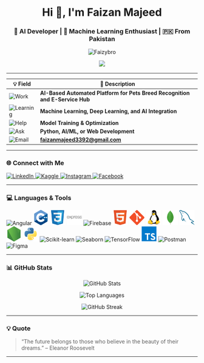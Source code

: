 <h1 align="center">Hi 👋, I'm Faizan Majeed</h1>


<h3 align="center">🚀 AI Developer | 🧠 Machine Learning Enthusiast | 🇵🇰 From Pakistan</h3>

<p align="center">
  <img src="https://komarev.com/ghpvc/?username=Faizybro&label=Profile%20Views&color=0e75b6&style=flat" alt="Faizybro" />
</p>

<p align="center">
  <a href="https://github.com/ryo-ma/github-profile-trophy">
    <img src="https://github-profile-trophy.vercel.app/?username=Faizybro&theme=algolia&no-frame=true&margin-w=10&column=6&title=Stars,Followers,Commits,Issues,PullRequest,Repositories" />
  </a>
</p>

  </a>
</p>

---

| 💡 Field                                                                                                                | 💬 Description                                                               |
| ----------------------------------------------------------------------------------------------------------------------- | ---------------------------------------------------------------------------- |
| ![Work](https://img.shields.io/badge/-Currently_Working_On-00bcd4?style=for-the-badge\&logo=github)                     | **AI-Based Automated Platform for Pets Breed Recognition and E-Service Hub** |
| ![Learning](https://img.shields.io/badge/-Currently_Learning-673ab7?style=for-the-badge\&logo=python\&logoColor=white)  | **Machine Learning, Deep Learning, and AI Integration**                      |
| ![Help](https://img.shields.io/badge/-Looking_For_Help_With-f44336?style=for-the-badge\&logo=opsgenie\&logoColor=white) | **Model Training & Optimization**                                            |
| ![Ask](https://img.shields.io/badge/-Ask_Me_About-4caf50?style=for-the-badge\&logo=stackoverflow\&logoColor=white)      | **Python, AI/ML, or Web Development**                                        |
| ![Email](https://img.shields.io/badge/-Reach_Me_At-607d8b?style=for-the-badge\&logo=gmail\&logoColor=white)             | **[faizanmajeed3392@gmail.com](mailto:faizanmajeed3392@gmail.com)**          |

---

### 🌐 Connect with Me
<p align="left">
  <a href="https://www.linkedin.com/in/faizanmajeed112/" target="_blank">
    <img src="https://cdn.jsdelivr.net/gh/devicons/devicon/icons/linkedin/linkedin-original.svg" alt="LinkedIn" width="30" height="30" />
  </a>
  <a href="https://www.kaggle.com/faizan68675" target="_blank">
    <img src="https://cdn.jsdelivr.net/gh/devicons/devicon/icons/kaggle/kaggle-original.svg" alt="Kaggle" width="30" height="30" />
  </a>
  <a href="https://instagram.com/faizanmajeed112" target="_blank">
    <img src="https://cdn.jsdelivr.net/npm/simple-icons@v5/icons/instagram.svg" alt="Instagram" width="30" height="30" />
  </a>
  <a href="https://facebook.com/" target="_blank">
    <img src="https://cdn.jsdelivr.net/npm/simple-icons@v5/icons/facebook.svg" alt="Facebook" width="30" height="30" />
  </a>
</p>

---

### 💻 Languages & Tools
<p align="left">
  <img src="https://angular.io/assets/images/logos/angular/angular.svg" alt="Angular" width="40" />
  <img src="https://raw.githubusercontent.com/devicons/devicon/master/icons/cplusplus/cplusplus-original.svg" alt="C++" width="40" />
  <img src="https://raw.githubusercontent.com/devicons/devicon/master/icons/css3/css3-original.svg" alt="CSS3" width="40" />
  <img src="https://raw.githubusercontent.com/devicons/devicon/master/icons/express/express-original-wordmark.svg" alt="Express" width="40" />
  <img src="https://www.vectorlogo.zone/logos/firebase/firebase-icon.svg" alt="Firebase" width="40" />
  <img src="https://raw.githubusercontent.com/devicons/devicon/master/icons/html5/html5-original.svg" alt="HTML5" width="40" />
  <img src="https://raw.githubusercontent.com/devicons/devicon/master/icons/git/git-original.svg" alt="Git" width="40" />
  <img src="https://raw.githubusercontent.com/devicons/devicon/master/icons/linux/linux-original.svg" alt="Linux" width="40" />
  <img src="https://raw.githubusercontent.com/devicons/devicon/master/icons/mongodb/mongodb-original.svg" alt="MongoDB" width="40" />
  <img src="https://raw.githubusercontent.com/devicons/devicon/master/icons/mysql/mysql-original.svg" alt="MySQL" width="40" />
  <img src="https://raw.githubusercontent.com/devicons/devicon/master/icons/nodejs/nodejs-original.svg" alt="Node.js" width="40" />
  <img src="https://raw.githubusercontent.com/devicons/devicon/master/icons/python/python-original.svg" alt="Python" width="40" />
  <img src="https://upload.wikimedia.org/wikipedia/commons/0/05/Scikit_learn_logo_small.svg" alt="Scikit-learn" width="40" />
  <img src="https://seaborn.pydata.org/_images/logo-mark-lightbg.svg" alt="Seaborn" width="40" />
  <img src="https://www.vectorlogo.zone/logos/tensorflow/tensorflow-icon.svg" alt="TensorFlow" width="40" />
  <img src="https://raw.githubusercontent.com/devicons/devicon/master/icons/typescript/typescript-original.svg" alt="TypeScript" width="40" />
  <img src="https://www.vectorlogo.zone/logos/getpostman/getpostman-icon.svg" alt="Postman" width="40" />
  <img src="https://www.vectorlogo.zone/logos/figma/figma-icon.svg" alt="Figma" width="40" />
</p>

---

### 📊 GitHub Stats

<p align="center">
  <img src="https://github-readme-stats.vercel.app/api?username=Faizybro&show_icons=true&theme=radical" alt="GitHub Stats" />
</p>

<p align="center">
  <img src="https://github-readme-stats.vercel.app/api/top-langs?username=Faizybro&show_icons=true&locale=en&layout=compact&theme=radical" alt="Top Languages" />
</p>

<p align="center">
  <img src="https://github-readme-streak-stats.herokuapp.com/?user=Faizybro&theme=radical" alt="GitHub Streak" />
</p>

---

### 💡 Quote
> “The future belongs to those who believe in the beauty of their dreams.” – Eleanor Roosevelt



---
